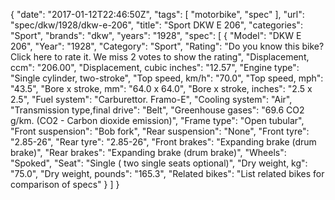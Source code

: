 {
    "date": "2017-01-12T22:46:50Z",
    "tags": [
        "motorbike",
        "spec"
    ],
    "url": "spec\/dkw\/1928\/dkw-e-206",
    "title": "Sport DKW E 206",
    "categories": "Sport",
    "brands": "dkw",
    "years": "1928",
    "spec": [
        {
            "Model": "DKW E 206",
            "Year": "1928",
            "Category": "Sport",
            "Rating": "Do you know this bike?Click here to rate it. We miss 2 votes to show the rating",
            "Displacement, ccm": "206.00",
            "Displacement, cubic inches": "12.57",
            "Engine type": "Single cylinder, two-stroke",
            "Top speed, km\/h": "70.0",
            "Top speed, mph": "43.5",
            "Bore x stroke, mm": "64.0 x 64.0",
            "Bore x stroke, inches": "2.5 x 2.5",
            "Fuel system": "Carburettor. Framo-E",
            "Cooling system": "Air",
            "Transmission type,final drive": "Belt",
            "Greenhouse gases": "69.6 CO2 g\/km. (CO2 - Carbon dioxide emission)",
            "Frame type": "Open tubular",
            "Front suspension": "Bob fork",
            "Rear suspension": "None",
            "Front tyre": "2.85-26",
            "Rear tyre": "2.85-26",
            "Front brakes": "Expanding brake (drum brake)",
            "Rear brakes": "Expanding brake (drum brake)",
            "Wheels": "Spoked",
            "Seat": "Single ( two single seats optional)",
            "Dry weight, kg": "75.0",
            "Dry weight, pounds": "165.3",
            "Related bikes": "List related bikes for comparison of specs"
        }
    ]
}
